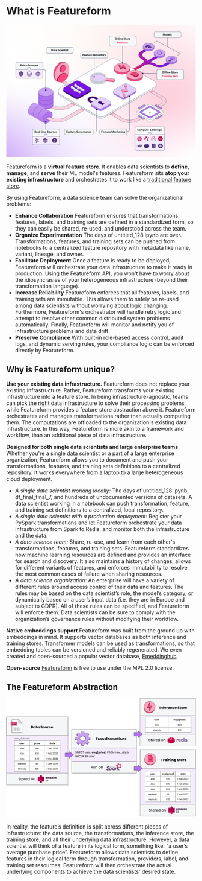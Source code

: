 # What is Featureform

![](.gitbook/assets/FF_hero_detailed-15.png)

Featureform is a **virtual feature store**. It enables data scientists to **define**, **manage**, and **serve** their ML model's features. Featureform sits **atop your existing infrastructure** and orchestrates it to work like a [traditional feature store](https://www.featureform.com/post/feature-stores-explained-the-three-common-architectures).

By using Featureform, a data science team can solve the organizational problems:

* **Enhance Collaboration** Featureform ensures that transformations, features, labels, and training sets are defined in a standardized form, so they can easily be shared, re-used, and understood across the team.
* **Organize Experimentation** The days of untitled\_128.ipynb are over. Transformations, features, and training sets can be pushed from notebooks to a centralized feature repository with metadata like name, variant, lineage, and owner.
* **Facilitate Deployment** Once a feature is ready to be deployed, Featureform will orchestrate your data infrastructure to make it ready in production. Using the Featureform API, you won't have to worry about the idiosyncrasies of your heterogeneous infrastructure (beyond their transformation language).
* **Increase Reliability** Featureform enforces that all features, labels, and training sets are immutable. This allows them to safely be re-used among data scientists without worrying about logic changing. Furthermore, Featureform's orchestrator will handle retry logic and attempt to resolve other common distributed system problems automatically. Finally, Featureform will monitor and notify you of infrastructure problems and data drift.
* **Preserve Compliance** With built-in role-based access control, audit logs, and dynamic serving rules, your compliance logic can be enforced directly by Featureform.

## Why is Featureform unique?

**Use your existing data infrastructure.** Featureform does not replace your existing infrastructure. Rather, Featureform transforms your existing infrastructure into a feature store. In being infrastructure-agnostic, teams can pick the right data infrastructure to solve their processing problems, while Featureform provides a feature store abstraction above it. Featureform orchestrates and manages transformations rather than actually computing them. The computations are offloaded to the organization's existing data infrastructure. In this way, Featureform is more akin to a framework and workflow, than an additional piece of data infrastructure.

**Designed for both single data scientists and large enterprise teams** Whether you're a single data scientist or a part of a large enterprise organization, Featureform allows you to document and push your transformations, features, and training sets definitions to a centralized repository. It works everywhere from a laptop to a large heterogeneous cloud deployment.

* _A single data scientist working locally:_ The days of untitled\_128.ipynb, df\_final\_final\_7, and hundreds of undocumented versions of datasets. A data scientist working in a notebook can push transformation, feature, and training set definitions to a centralized, local repository.
* _A single data scientist with a production deployment:_ Register your PySpark transformations and let Featureform orchestrate your data infrastructure from Spark to Redis, and monitor both the infrastructure and the data.
* _A data science team:_ Share, re-use, and learn from each other's transformations, features, and training sets. Featureform standardizes how machine learning resources are defined and provides an interface for search and discovery. It also maintains a history of changes, allows for different variants of features, and enforces immutability to resolve the most common cases of failure when sharing resources.
* _A data science organization:_ An enterprise will have a variety of different rules around access control of their data and features. The rules may be based on the data scientist’s role, the model’s category, or dynamically based on a user’s input data (i.e. they are in Europe and subject to GDPR). All of these rules can be specified, and Featureform will enforce them. Data scientists can be sure to comply with the organization’s governance rules without modifying their workflow.

**Native embeddings support** Featureform was built from the ground up with embeddings in mind. It supports vector databases as both inference and training stores. Transformer models can be used as transformations, so that embedding tables can be versioned and reliably regenerated. We even created and open-sourced a popular vector database, [Emeddinghub](https://github.com/featureform/featureform/tree/main/embeddinghub).

**Open-source** [Featureform](https://github.com/featureform/featureform) is free to use under the MPL 2.0 license.

## The Featureform Abstraction

![The components that make up a feature](.gitbook/assets/Chain-1.svg)

In reality, the feature’s definition is split across different pieces of infrastructure: the data source, the transformations, the inference store, the training store, and all their underlying data infrastructure. However, a data scientist will think of a feature in its logical form, something like: “a user’s average purchase price”. Featureform allows data scientists to define features in their logical form through transformation, providers, label, and training set resources. Featureform will then orchestrate the actual underlying components to achieve the data scientists' desired state.
